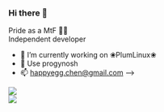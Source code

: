 ### Hi there 👋
Pride as a MtF 🏳️‍⚧️ <br>
Independent developer<br>
- 🔭 I’m currently working on ❀PlumLinux❀
- 🌱 Use progynosh
- 📫 happyegg.chen@gmail.com
-->

![](https://github-readme-stats.vercel.app/api?username=happyeggchen&show_icons=true&theme=)<br>
![](https://github-readme-stats.vercel.app/api/top-langs/?username=happyeggchen&show_icons=true&theme=)
